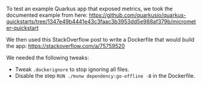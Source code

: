 To test an example Quarkus app that exposed metrics, we took the documented example from here:
https://github.com/quarkusio/quarkus-quickstarts/tree/1347e49b4441e43c3faac3b3953dd5e988af379b/micrometer-quickstart

We then used this StackOverflow post to write a Dockerfile that would build the app:
https://stackoverflow.com/a/75759520

We needed the following tweaks:

- Tweak `.dockerignore` to stop ignoring all files.
- Disable the step `RUN ./mvnw dependency:go-offline -B` in the Dockerfile.
